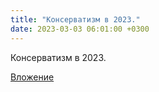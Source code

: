 ```yaml
---
title: "Консерватизм в 2023."
date: 2023-03-03 06:01:00 +0300
---
```


Консерватизм в 2023.

[Вложение](https://vk.com/photo41076938_457249296)
